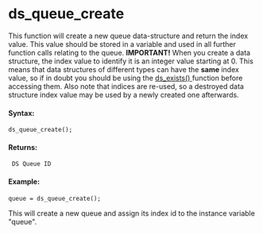 # ds_queue_create

This function will create a new queue data-structure and return the
index value. This value should be stored in a variable and used in all
further function calls relating to the queue. **IMPORTANT!** When you
create a data structure, the index value to identify it is an integer
value starting at 0. This means that data structures of different types
can have the **same** index value, so if in doubt you should be using
the [ ds_exists() ](../ds_exists) function before accessing them.
Also note that indices are re-used, so a destroyed data structure index
value may be used by a newly created one afterwards.

#### Syntax:

``` gml
ds_queue_create();
```

#### Returns:

``` gml
 DS Queue ID
```

#### Example:

``` gml
queue = ds_queue_create();
```

This will create a new queue and assign its index id to the instance
variable "queue".
